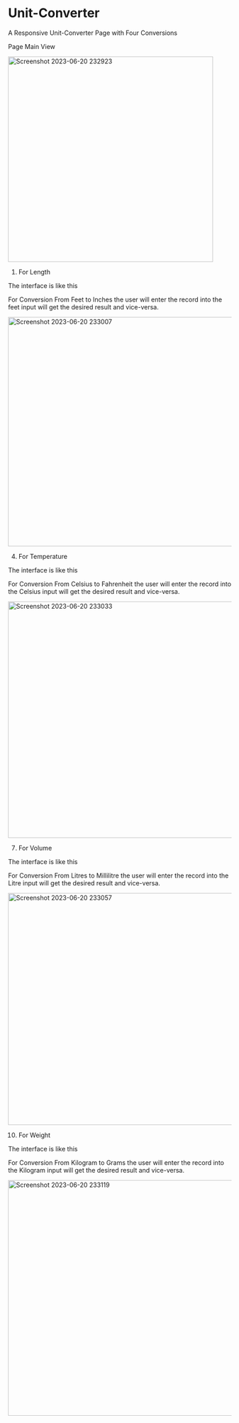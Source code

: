 # Unit-Converter
A Responsive Unit-Converter Page with Four Conversions

Page Main View

<img width="462" alt="Screenshot 2023-06-20 232923" src="https://github.com/Aashish2109/Unit-Converter/assets/99539876/45bb0f1d-b4f2-48bb-81cd-1bc7ab3b6dc6">

1) For Length
   
The interface is like this

For Conversion From Feet to Inches the user will enter the record into the feet input will get the desired result and vice-versa.

<img width="516" alt="Screenshot 2023-06-20 233007" src="https://github.com/Aashish2109/Unit-Converter/assets/99539876/a0afe1c8-f672-4c8c-b6ed-f7ec1f092b4c">

4) For Temperature
 
The interface is like this

For Conversion From Celsius to Fahrenheit the user will enter the record into the Celsius input will get the desired result and vice-versa.

<img width="532" alt="Screenshot 2023-06-20 233033" src="https://github.com/Aashish2109/Unit-Converter/assets/99539876/2544de0d-d6a0-4b75-9a6d-0afce2d1f02f">

7) For Volume
 
The interface is like this

For Conversion From Litres to Millilitre the user will enter the record into the Litre input will get the desired result and vice-versa.

<img width="522" alt="Screenshot 2023-06-20 233057" src="https://github.com/Aashish2109/Unit-Converter/assets/99539876/9fc051f6-29c2-4b59-841f-a9352f885245">

10) For Weight

The interface is like this

For Conversion From Kilogram to Grams the user will enter the record into the Kilogram input will get the desired result and vice-versa.

<img width="530" alt="Screenshot 2023-06-20 233119" src="https://github.com/Aashish2109/Unit-Converter/assets/99539876/0e91b374-eda4-4ad3-93ae-138db0d44490">
